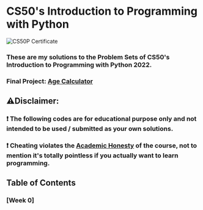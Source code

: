# CS50's Introduction to Programming with Python
![CS50P Certificate](https://github.com/ClarenceSarmiento/CS50Python2022/assets/60923896/7c0e751e-2a98-4ebe-a5fb-ad7ff6ee15ef)

### These are my solutions to the Problem Sets of CS50's Introduction to Programming with Python 2022.
### Final Project: [Age Calculator](https://youtu.be/ubS7MI_pYKQ)


## ⚠️Disclaimer:
### ❗ The following codes are for educational purpose only and not intended to be used / submitted as your own solutions.
### ❗ Cheating violates the [Academic Honesty](https://cs50.harvard.edu/python/2022/honesty/) of the course, not to mention it's totally pointless if you actually want to learn programming.

## Table of Contents
### [Week 0]
